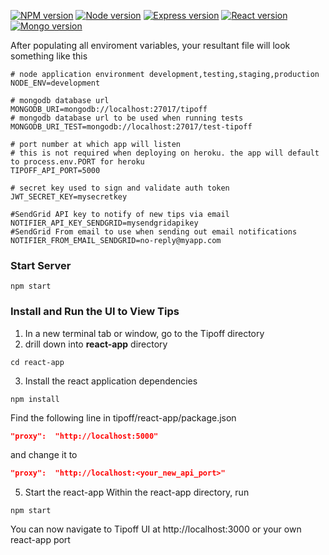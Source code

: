 
[![NPM version](https://img.shields.io/badge/npm-6.13.6-brightgreen.svg)](https://www.npmjs.com/)
[![Node version](https://img.shields.io/badge/node-12.14.0-brightgreen.svg)](https://nodejs.org/)
[![Express version](https://img.shields.io/badge/express-~4.17.1-brightgreen.svg)](https://expressjs.com/)
[![React version](https://img.shields.io/badge/react-^16.12.0-brightgreen.svg)](https://reactjs.org/)
[![Mongo version](https://img.shields.io/badge/mongoDB-4.2.2-brightgreen.svg)](https://www.mongodb.com/try/download/enterprise)


After populating all enviroment variables, your resultant file will look something like this
```
# node application environment development,testing,staging,production
NODE_ENV=development

# mongodb database url
MONGODB_URI=mongodb://localhost:27017/tipoff
# mongodb database url to be used when running tests
MONGODB_URI_TEST=mongodb://localhost:27017/test-tipoff

# port number at which app will listen
# this is not required when deploying on heroku. the app will default to process.env.PORT for heroku
TIPOFF_API_PORT=5000

# secret key used to sign and validate auth token
JWT_SECRET_KEY=mysecretkey

#SendGrid API key to notify of new tips via email
NOTIFIER_API_KEY_SENDGRID=mysendgridapikey
#SendGrid From email to use when sending out email notifications
NOTIFIER_FROM_EMAIL_SENDGRID=no-reply@myapp.com
```
### Start Server
```
npm start
```


### Install and Run the UI to View Tips
1. In a new terminal tab or window, go to the Tipoff directory
2. drill down into **react-app** directory
```
cd react-app
```
3. Install the react application dependencies
```
npm install
```


Find the following line in tipoff/react-app/package.json
```json
"proxy":  "http://localhost:5000"
```
and change it to
```json
"proxy":  "http://localhost:<your_new_api_port>"
```
5. Start the react-app
Within the react-app directory, run 
```
npm start
```
You can now navigate to Tipoff UI at http://localhost:3000 or your own react-app port

